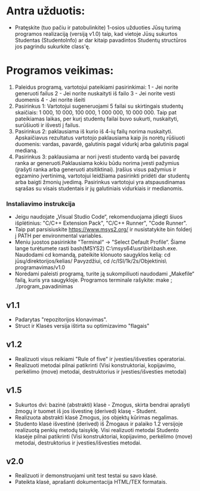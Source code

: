 # Antra užduotis: 
- Pratęskite (tuo pačiu ir patobulinkite) 1-osios užduoties Jūsų turimą programos realizaciją (versiją v1.0) taip, kad vietoje Jūsų sukurtos Studentas (StudentoInfo) ar dar kitaip pavadintos Studentų structūros jos pagrindu sukurkite class'ę.


# Programos veikimas: 
1. Paleidus programą, vartotojui pateikiami pasirinkimai: 1 - Jei norite generuoti failus 2 - Jei norite nuskaityti iš failo 3 - Jei norite vesti duomenis 4 - Jei norite išeiti
2. Pasirinkus 1: Vartotojui sugeneruojami 5 failai su skirtingais studentų skaičiais: 1 000, 10 000, 100 000, 1 000 000, 10 000 000. Taip pat pateikiamas laikas, per kurį studentų failai buvo sukurti, nuskaityti, surūšiuoti ir išvesti į  failus.
3. Pasirinkus 2: paklausiama iš kurio iš 4-ių failų norima nuskaityti. Apskaičiavus rezultatus vartotojo paklausiama kaip jis norėtų rūšiuoti duomenis: vardas, pavardė, galutinis pagal vidurkį arba galutinis pagal medianą. 
4. Pasirinkus 3:  paklausiama ar nori įvesti studento vardą bei pavardę ranka ar generuoti.Paklausiama kokiu būdu norima įvesti pažymius (įrašyti ranka arba generuoti atsitiktinai). Įrašius visus pažymius ir egzamino įvertinimą, vartotojui leidžiama pasirinkti pridėti dar studentų arba baigti žmonių įvedimą. Pasirinkus vartotojui yra atspausdinamas sąrašas su visais studentais ir jų galutiniais vidurkiais ir medianomis.

### Instaliavimo instrukcija
- Jeigu naudojate „Visual Studio Code“, rekomenduojama įdiegti šiuos išplėtinius: "C/C++ Extension Pack", "C/C++ Runner", "Code Runner".
- Taip pat parsisiuskite https://www.msys2.org/ ir nusistatykite bin folderį į PATH per environmental variables.
- Meniu juostos pasirinkite "Terminal“ -> "Select Default Profile“. Šiame lange turėtumete rasti bash(MSYS2) C:\msys64\usr\bin\bash.exe. Naudodami cd komandą, pateikite klonuoto saugyklos kelią: cd jūsų/direktorijos/kelias/ Pavyzdžiui, cd /c/ISI/1k/2s/Objektinis\ programavimas/v1.0
- Norėdami paleisti programą, turite ją sukompiliuoti naudodami „Makefile“ failą, kuris yra saugykloje. Programos terminale rašykite: make ; ./program_pavadinimas


## v1.1
- Padarytas "repozitorijos klonavimas".
- Struct ir Klasės versija ištirta su optimizavimo "flagais"

## v1.2
- Realizuoti visus reikiami "Rule of five" ir įvesties/išvesties operatoriai.
- Realizuoti metodai pilnai patikrinti (Visi konstruktoriai, kopijavimo, perkėlimo (move) metodai, destruktorius ir įvesties/išvesties metodai)

## v1.5
- Sukurtos dvi: bazinė (abstrakti) klasė - Zmogus, skirta bendrai aprašyti žmogų ir tuomet iš jos išvestinę (derived) klasę - Student. 
- Realizuota abstrakti klasė Zmogus, jos objektų kūrimas negalimas.
- Studento klasė išvestinė (derived) iš Žmogaus ir palaiko 1.2 versijoje realizuotą penkių metodų taisyklę. Visi realizuoti metodai Studento klasėje pilnai patikrinti (Visi konstruktoriai, kopijavimo, perkėlimo (move) metodai, destruktorius ir įvesties/išvesties metodai.

## v2.0
- Realizuoti ir demonstruojami unit test testai su savo klasė.
- Pateikta klasė, aprašanti dokumentacija HTML/TEX formatais.
